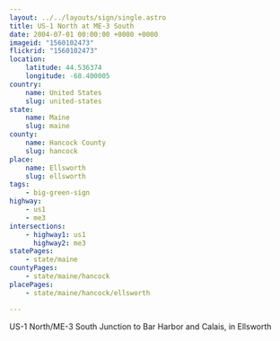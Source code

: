 ```yaml
---
layout: ../../layouts/sign/single.astro
title: US-1 North at ME-3 South
date: 2004-07-01 00:00:00 +0000 +0000
imageid: "1560102473"
flickrid: "1560102473"
location:
    latitude: 44.536374
    longitude: -68.400005
country:
    name: United States
    slug: united-states
state:
    name: Maine
    slug: maine
county:
    name: Hancock County
    slug: hancock
place:
    name: Ellsworth
    slug: ellsworth
tags:
    - big-green-sign
highway:
    - us1
    - me3
intersections:
    - highway1: us1
      highway2: me3
statePages:
    - state/maine
countyPages:
    - state/maine/hancock
placePages:
    - state/maine/hancock/ellsworth

---
```

US-1 North/ME-3 South Junction to Bar Harbor and Calais, in Ellsworth